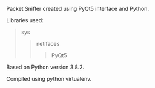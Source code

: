 Packet Sniffer created using PyQt5 interface and Python.

Libraries used: 
> sys
>> netifaces
>>> PyQt5

Based on Python version 3.8.2.

Compiled using python virtualenv.
